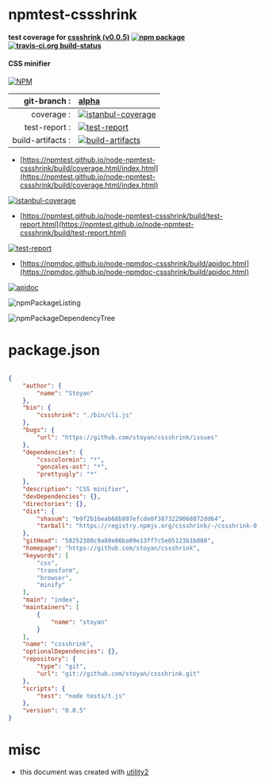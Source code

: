 # npmtest-cssshrink

#### test coverage for  [cssshrink (v0.0.5)](https://github.com/stoyan/cssshrink)  [![npm package](https://img.shields.io/npm/v/npmtest-cssshrink.svg?style=flat-square)](https://www.npmjs.org/package/npmtest-cssshrink) [![travis-ci.org build-status](https://api.travis-ci.org/npmtest/node-npmtest-cssshrink.svg)](https://travis-ci.org/npmtest/node-npmtest-cssshrink)

#### CSS minifier

[![NPM](https://nodei.co/npm/cssshrink.png?downloads=true&downloadRank=true&stars=true)](https://www.npmjs.com/package/cssshrink)

| git-branch : | [alpha](https://github.com/npmtest/node-npmtest-cssshrink/tree/alpha)|
|--:|:--|
| coverage : | [![istanbul-coverage](https://npmtest.github.io/node-npmtest-cssshrink/build/coverage.badge.svg)](https://npmtest.github.io/node-npmtest-cssshrink/build/coverage.html/index.html)|
| test-report : | [![test-report](https://npmtest.github.io/node-npmtest-cssshrink/build/test-report.badge.svg)](https://npmtest.github.io/node-npmtest-cssshrink/build/test-report.html)|
| build-artifacts : | [![build-artifacts](https://npmtest.github.io/node-npmtest-cssshrink/glyphicons_144_folder_open.png)](https://github.com/npmtest/node-npmtest-cssshrink/tree/gh-pages/build)|

- [https://npmtest.github.io/node-npmtest-cssshrink/build/coverage.html/index.html](https://npmtest.github.io/node-npmtest-cssshrink/build/coverage.html/index.html)

[![istanbul-coverage](https://npmtest.github.io/node-npmtest-cssshrink/build/screenCapture.buildCi.browser.%252Ftmp%252Fbuild%252Fcoverage.lib.html.png)](https://npmtest.github.io/node-npmtest-cssshrink/build/coverage.html/index.html)

- [https://npmtest.github.io/node-npmtest-cssshrink/build/test-report.html](https://npmtest.github.io/node-npmtest-cssshrink/build/test-report.html)

[![test-report](https://npmtest.github.io/node-npmtest-cssshrink/build/screenCapture.buildCi.browser.%252Ftmp%252Fbuild%252Ftest-report.html.png)](https://npmtest.github.io/node-npmtest-cssshrink/build/test-report.html)

- [https://npmdoc.github.io/node-npmdoc-cssshrink/build/apidoc.html](https://npmdoc.github.io/node-npmdoc-cssshrink/build/apidoc.html)

[![apidoc](https://npmdoc.github.io/node-npmdoc-cssshrink/build/screenCapture.buildCi.browser.%252Ftmp%252Fbuild%252Fapidoc.html.png)](https://npmdoc.github.io/node-npmdoc-cssshrink/build/apidoc.html)

![npmPackageListing](https://npmtest.github.io/node-npmtest-cssshrink/build/screenCapture.npmPackageListing.svg)

![npmPackageDependencyTree](https://npmtest.github.io/node-npmtest-cssshrink/build/screenCapture.npmPackageDependencyTree.svg)



# package.json

```json

{
    "author": {
        "name": "Stoyan"
    },
    "bin": {
        "cssshrink": "./bin/cli.js"
    },
    "bugs": {
        "url": "https://github.com/stoyan/cssshrink/issues"
    },
    "dependencies": {
        "csscolormin": "*",
        "gonzales-ast": "*",
        "prettyugly": "*"
    },
    "description": "CSS minifier",
    "devDependencies": {},
    "directories": {},
    "dist": {
        "shasum": "b9f2b16eab68b897efcde0f3873229068072dd64",
        "tarball": "https://registry.npmjs.org/cssshrink/-/cssshrink-0.0.5.tgz"
    },
    "gitHead": "58252380c9a80e86ba09e13ff7c5e05123b1b080",
    "homepage": "https://github.com/stoyan/cssshrink",
    "keywords": [
        "css",
        "transform",
        "browser",
        "minify"
    ],
    "main": "index",
    "maintainers": [
        {
            "name": "stoyan"
        }
    ],
    "name": "cssshrink",
    "optionalDependencies": {},
    "repository": {
        "type": "git",
        "url": "git://github.com/stoyan/cssshrink.git"
    },
    "scripts": {
        "test": "node tests/t.js"
    },
    "version": "0.0.5"
}
```



# misc
- this document was created with [utility2](https://github.com/kaizhu256/node-utility2)
